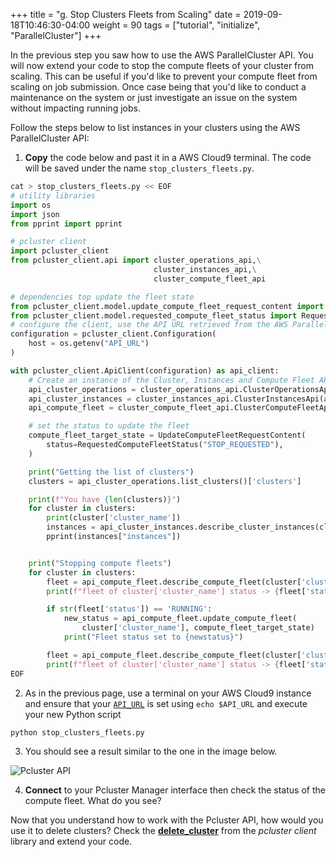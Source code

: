 +++
title = "g. Stop Clusters Fleets from Scaling"
date = 2019-09-18T10:46:30-04:00
weight = 90
tags = ["tutorial", "initialize", "ParallelCluster"]
+++

In the previous step you saw how to use the AWS ParallelCluster API. You will now extend your code to stop the compute fleets of your cluster from scaling. This can be useful if you'd like to prevent your compute fleet from scaling on job submission. Once case being that you'd like to conduct a maintenance on the system or just investigate an issue on the system without impacting running jobs.

Follow the steps below to list instances in your clusters using the AWS ParallelCluster API:

1. **Copy** the code below and past it in a AWS Cloud9 terminal. The code will be saved under the name `stop_clusters_fleets.py`.

```python
cat > stop_clusters_fleets.py << EOF
# utility libraries
import os
import json
from pprint import pprint

# pcluster client
import pcluster_client
from pcluster_client.api import cluster_operations_api,\
                                cluster_instances_api,\
                                cluster_compute_fleet_api

# dependencies top update the fleet state
from pcluster_client.model.update_compute_fleet_request_content import UpdateComputeFleetRequestContent
from pcluster_client.model.requested_compute_fleet_status import RequestedComputeFleetStatus
# configure the client, use the API URL retrieved from the AWS ParallelCluster API sack output
configuration = pcluster_client.Configuration(
    host = os.getenv("API_URL")
)

with pcluster_client.ApiClient(configuration) as api_client:
    # Create an instance of the Cluster, Instances and Compute Fleet API classes
    api_cluster_operations = cluster_operations_api.ClusterOperationsApi(api_client)
    api_cluster_instances = cluster_instances_api.ClusterInstancesApi(api_client)
    api_compute_fleet = cluster_compute_fleet_api.ClusterComputeFleetApi(api_client)

    # set the status to update the fleet
    compute_fleet_target_state = UpdateComputeFleetRequestContent(
        status=RequestedComputeFleetStatus("STOP_REQUESTED"),
    )

    print("Getting the list of clusters")
    clusters = api_cluster_operations.list_clusters()['clusters']

    print(f"You have {len(clusters)}")
    for cluster in clusters:
        print(cluster['cluster_name'])
        instances = api_cluster_instances.describe_cluster_instances(cluster['cluster_name'])
        pprint(instances["instances"])


    print("Stopping compute fleets")
    for cluster in clusters:
        fleet = api_compute_fleet.describe_compute_fleet(cluster['cluster_name'])
        print(f"fleet of cluster['cluster_name'] status -> {fleet['status']}")

        if str(fleet['status']) == 'RUNNING':
            new_status = api_compute_fleet.update_compute_fleet(
                cluster['cluster_name'], compute_fleet_target_state)
            print("Fleet status set to {newstatus}")

        fleet = api_compute_fleet.describe_compute_fleet(cluster['cluster_name'])
        print(f"fleet of cluster['cluster_name'] status -> {fleet['status']}")
EOF
```

2. As in the previous page, use a terminal on your AWS Cloud9 instance and ensure that your [`API_URL`](/04-hpc-aws-parallelcluster-api/03-retrieve-api-url.html) is set using `echo $API_URL` and execute your new Python script

```bash
python stop_clusters_fleets.py
```

3. You should see a result similar to the one in the image below.

![Pcluster API](/images/hpc-aws-parallelcluster-workshop/pcapi-stop.png)

4. **Connect** to your Pcluster Manager interface then check the status of the compute fleet. What do you see?


Now that you understand how to work with the Pcluster API, how would you use it to delete clusters? Check the [**delete_cluster**](https://github.com/aws/aws-parallelcluster/blob/c54cb5725bfa642fd38036d1cba8e390b8fe4483/api/client/src/docs/ClusterOperationsApi.md#delete_cluster) from the *pcluster client* library and extend your code.
